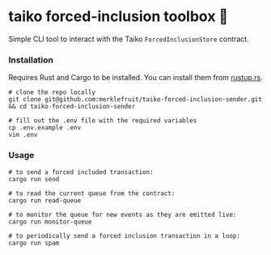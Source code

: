 # taiko forced-inclusion toolbox 🧰

Simple CLI tool to interact with the Taiko `ForcedInclusionStore` contract.

### Installation

Requires Rust and Cargo to be installed. You can install them from [rustup.rs](https://rustup.rs/).

```shell
# clone the repo locally
git clone git@github.com:merklefruit/taiko-forced-inclusion-sender.git && cd taiko-forced-inclusion-sender

# fill out the .env file with the required variables
cp .env.example .env
vim .env
```

### Usage

```shell
# to send a forced included transaction:
cargo run send

# to read the current queue from the contract:
cargo run read-queue

# to monitor the queue for new events as they are emitted live:
cargo run monitor-queue

# to periodically send a forced inclusion transaction in a loop:
cargo run spam
```
